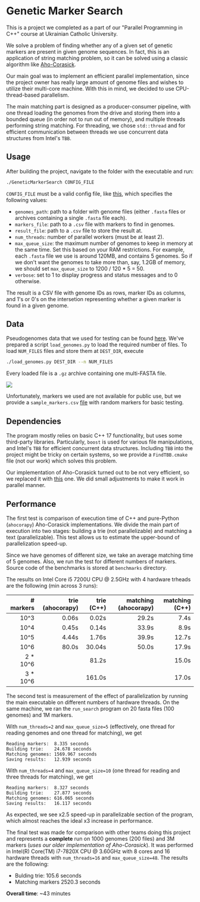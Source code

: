 # Genetic Marker Search

This is a project we completed as a part of our "Parallel Programming in C++" course at Ukrainian Catholic University. 

We solve a problem of finding whether any of a given set of genetic markers are present in given genome sequences. In fact, this is an application of string matching problem, so it can be solved using a classic algorithm like [Aho-Corasick](https://en.wikipedia.org/wiki/Aho%E2%80%93Corasick_algorithm).

Our main goal was to implement an efficient parallel implementation, since the project owner has really large amount of genome files and wishes to utilize their multi-core machine. With this in mind, we decided to use CPU-thread-based parallelism. 

The main matching part is designed as a producer-consumer pipeline, with one thread loading the genomes from the drive and storing them into a bounded queue (in order not to run out of memory), and multiple threads performing string matching. For threading, we chose `std::thread` and for efficient communication between threads we use concurrent data structures from Intel's `TBB`. 

## Usage

After building the project, navigate to the folder with the executable and run:
```bash
./GeneticMarkerSearch CONFIG_FILE
```
`CONFIG_FILE` must be a valid config file, like [this](https://gist.github.com/lekhovitsky/ef19c047d1520ea6d45c715795fde06d), which specifies the following values:
- `genomes_path`: path to a folder with genome files (either `.fasta` files or archives containing a single `.fasta` file each).
- `markers_file`: path to a `.csv` file with markers to find in genomes.
- `result_file`: path to a `.csv` file to store the result at.
- `num_threads`: number of parallel workers (must be at least 2).
- `max_queue_size`: the maximum number of genomes to keep in memory at the same time. Set this based on your RAM restrictions. For example, each `.fasta` file we use is around 120MB, and contains 5 genomes. So if we don't want the genomes to take more than, say, 1.2GB of memory, we should set `max_queue_size` to 1200 / 120 * 5 = 50.
- `verbose`: set to 1 to display progress and status messages and to 0 otherwise.

The result is a CSV file with genome IDs as rows, marker IDs as columns, and 1's or 0's on the intersetion representing whether a given marker is found in a given genome.

## Data

Pseudogenomes data that we used for testing can be found [here](https://1001genomes.org/data/GMI-MPI/releases/v3.1/pseudogenomes/fasta/). We've prepared a script `load_genomes.py` to load the required number of files. To load `NUM_FILES` files and store them at `DEST_DIR`, execute
```bash
./load_genomes.py DEST_DIR --n NUM_FILES
```
Every loaded file is a `.gz` archive containing one multi-FASTA file.

![](https://www.researchgate.net/profile/Diogo_Pratas/publication/315673633/figure/fig1/AS:494575153758209@1494927313401/Example-of-a-hypothetical-FASTA-file-content.png)

Unfortunately, markers we used are not available for public use, but we provide a `sample_markers.csv` [file](https://gist.github.com/lekhovitsky/72744a626b610d10153d71ee44d0927e) with random markers for basic testing.

## Dependencies

The program mostly relies on basic C++ 17 functionality, but uses some third-party libraries. Particularly, `boost` is used for various file manipulations, and Intel's `TBB` for efficient concurrent data structures. Including `TBB` into the project might be tricky on certain systems, so we provide a `FindTBB.cmake` file (not our work) which solves this problem.

Our implementation of Aho-Corasick turned out to be not very efficient, so we replaced it with [this](https://github.com/cjgdev/aho_corasick) one. We did small adjustments to make it work in parallel manner. 

## Performance

The first test is comparison of execution time of C++ and pure-Python (`ahocorapy`) Aho-Corasick implementations. We divide the main part of execution into two stages: building a trie (not parallelizable) and matching a text (parallelizable). This test allows us to estimate the upper-bound of parallelization speed-up.

Since we have genomes of different size, we take an average matching time of 5 genomes. Also, we run the test for different numbers of markers. Source code of the benchmarks is stored at `benchmarks` directory. 

The results on Intel Core i5 7200U CPU @ 2.5GHz with 4 hardware trheads are the following (min across 3 runs): 

| # markers  |  trie (ahocorapy)  | trie (C++) | matching (ahocorapy) |  matching (C++)  |
|--------:|------:|-------:|------:|------:|
|    10^3 | 0.06s |  0.02s | 29.2s |  7.4s |
|    10^4 | 0.45s |  0.14s | 33.9s |  8.9s |
|    10^5 | 4.44s |  1.76s | 39.9s | 12.7s |
|    10^6 | 80.0s | 30.04s | 50.0s | 17.9s |
|2 * 10^6 |  | 81.2s |  | 15.0s|
|3 * 10^6 |  | 161.0s | | 17.0s |

The second test is measurement of the effect of parallelization by running the main executable on different numbers of hardware threads. On the same machine, we ran the `run_search` program on 20 fasta files (100 genomes) and 1M markers. 

With `num_threads=2` and `max_queue_size=5` (effectively, one thread for reading genomes and one thread for matching), we get
```
Reading markers:  8.335 seconds
Building trie:    24.678 seconds
Matching genomes: 1569.967 seconds
Saving results:   12.939 seconds
```

With `num_threads=4` and `max_queue_size=10` (one thread for reading and three threads for matching), we get
```
Reading markers:  8.327 seconds
Building trie:    27.877 seconds
Matching genomes: 616.065 seconds
Saving results:   16.117 seconds
```

As expected, we see x2.5 speed-up in parallelizable section of the program, which almost reaches the ideal x3 increase in performance.

The final test was made for comparison with other teams doing this project and represents a **complete** run on 1000 genomes (200 files) and 3M markers (_uses our older implementation of Aho-Corasick_). It was performed in Intel(R) Core(TM) i7-7820X CPU @ 3.60GHz with 8 cores and 16 hardware threads with `num_threads=16` and `max_queue_size=48`. The results are the following:

- Bulding trie: 105.6 seconds
- Matching markers 2520.3 seconds

**Overall time**: ~43 minutes
